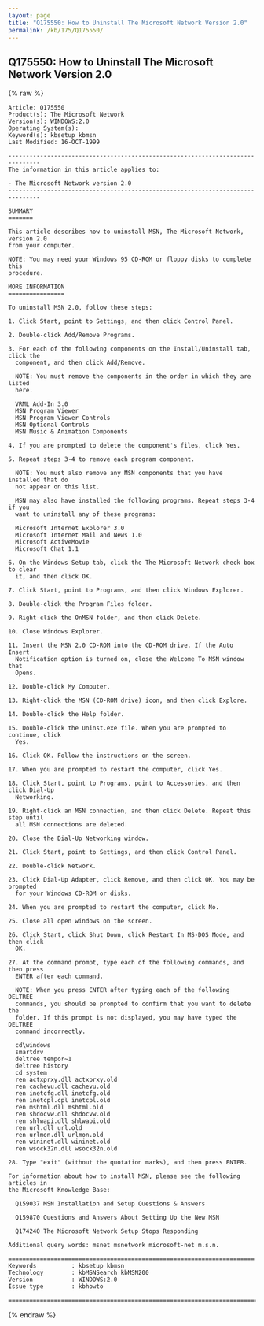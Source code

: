 ```yaml
---
layout: page
title: "Q175550: How to Uninstall The Microsoft Network Version 2.0"
permalink: /kb/175/Q175550/
---
```


## Q175550: How to Uninstall The Microsoft Network Version 2.0

{% raw %}

	Article: Q175550
	Product(s): The Microsoft Network
	Version(s): WINDOWS:2.0
	Operating System(s): 
	Keyword(s): kbsetup kbmsn
	Last Modified: 16-OCT-1999
	
	-------------------------------------------------------------------------------
	The information in this article applies to:
	
	- The Microsoft Network version 2.0 
	-------------------------------------------------------------------------------
	
	SUMMARY
	=======
	
	This article describes how to uninstall MSN, The Microsoft Network, version 2.0
	from your computer.
	
	NOTE: You may need your Windows 95 CD-ROM or floppy disks to complete this
	procedure.
	
	MORE INFORMATION
	================
	
	To uninstall MSN 2.0, follow these steps:
	
	1. Click Start, point to Settings, and then click Control Panel.
	
	2. Double-click Add/Remove Programs.
	
	3. For each of the following components on the Install/Uninstall tab, click the
	  component, and then click Add/Remove.
	
	  NOTE: You must remove the components in the order in which they are listed
	  here.
	
	  VRML Add-In 3.0
	  MSN Program Viewer
	  MSN Program Viewer Controls
	  MSN Optional Controls
	  MSN Music & Animation Components
	
	4. If you are prompted to delete the component's files, click Yes.
	
	5. Repeat steps 3-4 to remove each program component.
	
	  NOTE: You must also remove any MSN components that you have installed that do
	  not appear on this list.
	
	  MSN may also have installed the following programs. Repeat steps 3-4 if you
	  want to uninstall any of these programs:
	
	  Microsoft Internet Explorer 3.0
	  Microsoft Internet Mail and News 1.0
	  Microsoft ActiveMovie
	  Microsoft Chat 1.1
	
	6. On the Windows Setup tab, click the The Microsoft Network check box to clear
	  it, and then click OK.
	
	7. Click Start, point to Programs, and then click Windows Explorer.
	
	8. Double-click the Program Files folder.
	
	9. Right-click the OnMSN folder, and then click Delete.
	
	10. Close Windows Explorer.
	
	11. Insert the MSN 2.0 CD-ROM into the CD-ROM drive. If the Auto Insert
	  Notification option is turned on, close the Welcome To MSN window that
	  Opens.
	
	12. Double-click My Computer.
	
	13. Right-click the MSN (CD-ROM drive) icon, and then click Explore.
	
	14. Double-click the Help folder.
	
	15. Double-click the Uninst.exe file. When you are prompted to continue, click
	  Yes.
	
	16. Click OK. Follow the instructions on the screen.
	
	17. When you are prompted to restart the computer, click Yes.
	
	18. Click Start, point to Programs, point to Accessories, and then click Dial-Up
	  Networking.
	
	19. Right-click an MSN connection, and then click Delete. Repeat this step until
	  all MSN connections are deleted.
	
	20. Close the Dial-Up Networking window.
	
	21. Click Start, point to Settings, and then click Control Panel.
	
	22. Double-click Network.
	
	23. Click Dial-Up Adapter, click Remove, and then click OK. You may be prompted
	  for your Windows CD-ROM or disks.
	
	24. When you are prompted to restart the computer, click No.
	
	25. Close all open windows on the screen.
	
	26. Click Start, click Shut Down, click Restart In MS-DOS Mode, and then click
	  OK.
	
	27. At the command prompt, type each of the following commands, and then press
	  ENTER after each command.
	
	  NOTE: When you press ENTER after typing each of the following DELTREE
	  commands, you should be prompted to confirm that you want to delete the
	  folder. If this prompt is not displayed, you may have typed the DELTREE
	  command incorrectly.
	
	  cd\windows
	  smartdrv
	  deltree tempor~1
	  deltree history
	  cd system
	  ren actxprxy.dll actxprxy.old
	  ren cachevu.dll cachevu.old
	  ren inetcfg.dll inetcfg.old
	  ren inetcpl.cpl inetcpl.old
	  ren mshtml.dll mshtml.old
	  ren shdocvw.dll shdocvw.old
	  ren shlwapi.dll shlwapi.old
	  ren url.dll url.old
	  ren urlmon.dll urlmon.old
	  ren wininet.dll wininet.old
	  ren wsock32n.dll wsock32n.old
	
	28. Type "exit" (without the quotation marks), and then press ENTER.
	
	For information about how to install MSN, please see the following articles in
	the Microsoft Knowledge Base:
	
	  Q159037 MSN Installation and Setup Questions & Answers
	
	  Q159870 Questions and Answers About Setting Up the New MSN
	
	  Q174240 The Microsoft Network Setup Stops Responding
	
	Additional query words: msnet msnetwork microsoft-net m.s.n.
	
	======================================================================
	Keywords          : kbsetup kbmsn 
	Technology        : kbMSNSearch kbMSN200
	Version           : WINDOWS:2.0
	Issue type        : kbhowto
	
	=============================================================================
	

{% endraw %}
